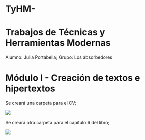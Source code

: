 # TyHM-

# Trabajos de Técnicas y Herramientas Modernas

Alumno: Julia Portabella;
Grupo: Los absorbedores

# Módulo I - Creación de textos e hipertextos 
Se creará una carpeta para el CV;

<a href="https://github.com/juliaportabella/juliaportabella/blob/main/I%20página%20web/CV_Portabella_Julia.pdf">
<img src="https://user-images.githubusercontent.com/82124766/122589429-a03b8a00-d036-11eb-8ec7-3078c9bdfeb5.png">
</a>
  
Se creará otra carpeta para el capítulo 6 del libro;
  
<a href="https://github.com/juliaportabella/juliaportabella/blob/main/I%20página%20web/traduccion%20cap6.pdf">
<img src="https://user-images.githubusercontent.com/82124766/122589799-163ff100-d037-11eb-8533-ba8b9259bee3.png">
</a>
